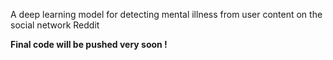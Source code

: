 A deep learning model for detecting mental illness from user content on the social network Reddit <br>

**Final code will be pushed very soon !**


